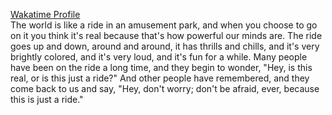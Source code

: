 [Wakatime Profile](https://wakatime.com/@msmaiaa)  
The world is like a ride in an amusement park, and when you choose to go on it you think it's real because that's how powerful our minds are. The ride goes up and down, around and around, it has thrills and chills, and it's very brightly colored, and it's very loud, and it's fun for a while. Many people have been on the ride a long time, and they begin to wonder, "Hey, is this real, or is this just a ride?" And other people have remembered, and they come back to us and say, "Hey, don't worry; don't be afraid, ever, because this is just a ride."
